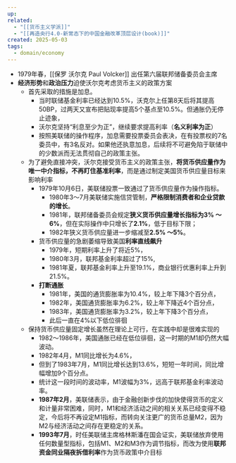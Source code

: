```yaml
---
up: 
related:
  - "[[货币主义学派]]"
  - "[[再造央行4.0-新常态下的中国金融改革顶层设计(book)]]"
created: 2025-05-03
tags:
  - domain/economy
---
```


- 1979年春，[[保罗 沃尔克 Paul Volcker]] 出任第六届联邦储备委员会主席
- **经济形势**和**政治压力**迫使沃尔克考虑货币主义的政策方案
	- 首先采取的措施是加息。
		- 当时联储基金利率已经达到10.5%，沃克尔上任第8天后将其提高50BP，过两天又宣布把贴现率提高5个基点至10.5%。但通胀仍无停止迹象，
		- 沃尔克坚持“利息至少为正”​，继续要求提高利率（**名义利率为正**）
		- 按照美联储的操作程序，加息需要投票委员会表决，在有投票权的7名委员中，有3名反对。如果他还执意加息，后续将不可避免陷于联储中的少数派而无法贯彻自己的政策主张。
	- 为了避免直接冲突，沃尔克接受货币主义的政策主张，**将货币供应量作为唯一中介指标，不再盯住基准利率**，而是通过制定美国货币供应量目标来影响利率
		- 1979年10月6日，美联储投票一致通过了货币供应量作为操作指标。
			- 1980年3～7月美联储实施信贷管制，**严格限制消费者和企业贷款的增长**。
			- 1981年，联邦储备委员会规定**狭义货币供应量增长指标为3% ～6%**，但在实际操作中只增长了**2.1%**，低于目标下限；
			- 1982年狭义货币供应量进一步缩减至**2.5% ～5%**。
		- 货币供应量的急剧萎缩导致美国**利率直线飙升**
			- 1979年，短期利率上升了将近5%，
			- 1980年3月，联邦基金利率超过了15%, 
			- 1981年夏，联邦基金利率上升至19.1%，商业银行优惠利率上升到21.5%。
		- **打断通胀**
			- 1981年，美国的通货膨胀率为10.4%，较上年下降3个百分点，
			- 1982年，美国通货膨胀率为6.2%，较上年下降近4个百分点，
			- 1983年，美国通货膨胀率为3.2%，较上年下降3个百分点，
			- 此后一直在4%以下低位徘徊
	- 保持货币供应量固定增长虽然在理论上可行，在实践中却是很难实现的
		- 1982～1986年，美国通胀已经在低位徘徊，这一时期的M1却仍然大幅波动。
		- 1982年4月，M1同比增长为4.6%，
		- 但到了1983年7月，M1同比增长达到13.6%，短短一年时间，同比增幅增加9个百分点。
		- 统计这一段时间的波动率，M1波幅为3%，远高于联邦基金利率波动率。
		- **1987年2月**，美联储表示，由于金融创新步伐的加快使得货币的定义和计量非常困难，同时，M1和经济活动之间的相关关系已经变得不稳定，今后将不再设定M1指标，而转向关注更广的货币总量M2，因为M2与经济活动之间存在更稳定的关系。
		- **1993年7月**，时任美联储主席格林斯潘在国会证实，美联储放弃使用任何数量型指标，包括M1、M2和M3作为调节指标，而改为使用**联邦资金同业隔夜拆借利率**作为货币政策中介目标